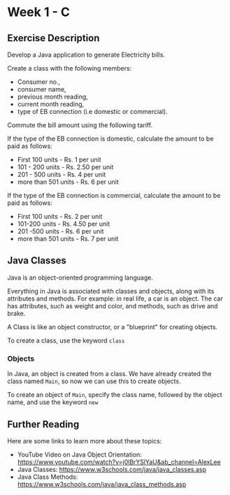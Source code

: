 # Week 1 - C

## Exercise Description
Develop a Java application to generate Electricity bills. 

Create a class with the following members: 
- Consumer no., 
- consumer name, 
- previous month reading, 
- current month reading, 
- type of EB connection (i.e domestic or commercial). 

Commute the bill amount using the following tariff.

If the type of the EB connection is domestic, calculate the amount to be paid as follows:
 - First 100 units - Rs. 1 per unit 
 - 101 - 200 units - Rs. 2.50 per unit 
 - 201 - 500 units - Rs. 4 per unit
 - more than 501 units - Rs. 6 per unit

If the type of the EB connection is commercial, calculate the amount to be paid as follows:
- First 100 units - Rs. 2 per unit 
- 101-200 units - Rs. 4.50 per unit 
- 201 -500 units - Rs. 6 per unit
- more than 501 units - Rs. 7 per unit

## Java Classes

Java is an object-oriented programming language.

Everything in Java is associated with classes and objects, along with its attributes and methods. For example: in real life, a car is an object. The car has attributes, such as weight and color, and methods, such as drive and brake.

A Class is like an object constructor, or a "blueprint" for creating objects.

To create a class, use the keyword ``class``

### Objects 

In Java, an object is created from a class. We have already created the class named ``Main``, so now we can use this to create objects.

To create an object of ``Main``, specify the class name, followed by the object name, and use the keyword ``new``

## Further Reading

Here are some links to learn more about these topics:

- YouTube Video on Java Object Orientation: https://www.youtube.com/watch?v=j0lBrYSlYaU&ab_channel=AlexLee
- Java Classes: https://www.w3schools.com/java/java_classes.asp
- Java Class Methods: https://www.w3schools.com/java/java_class_methods.asp
